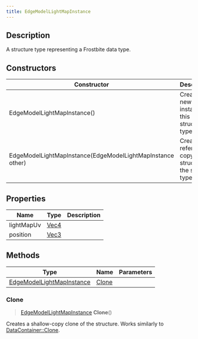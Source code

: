 ```yaml
---
title: EdgeModelLightMapInstance
---
```

## Description

A structure type representing a Frostbite data type.

## Constructors

| Constructor                                                | Description                                              |
| ---------------------------------------------------------- | -------------------------------------------------------- |
| EdgeModelLightMapInstance()                                | Create a new instance of this structure type.            |
| EdgeModelLightMapInstance(EdgeModelLightMapInstance other) | Create a reference copy of a structure of the same type. |

## Properties

| Name       | Type                              | Description |
| ---------- | --------------------------------- | ----------- |
| lightMapUv | [Vec4](/vext/ref/shared/class/vec4) |             |
| position   | [Vec3](/vext/ref/shared/class/vec3) |             |

## Methods

| Type                                                   | Name            | Parameters |
| ------------------------------------------------------ | --------------- | ---------- |
| [EdgeModelLightMapInstance](EdgeModelLightMapInstance) | [Clone](#clone) |            |

### Clone

> [EdgeModelLightMapInstance](EdgeModelLightMapInstance) **Clone**()

Creates a shallow-copy clone of the structure. Works similarly to [DataContainer::Clone](/vext/ref/shared/class/datacontainer#clone).
